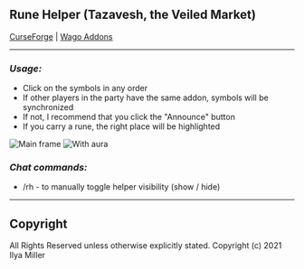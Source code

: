 ## Rune Helper (Tazavesh, the Veiled Market)

[CurseForge](https://www.curseforge.com/wow/addons/rune-helper-tazavesh-the-veiled-market) | [Wago Addons](https://addons.wago.io/addons/rune-helper-tazavesh-the-veiled-market)

---

### ***Usage:***

- Click on the symbols in any order
- If other players in the party have the same addon, symbols will be synchronized
- If not, I recommend that you click the "Announce" button
- If you carry a rune, the right place will be highlighted

![Main frame](https://i.imgur.com/PNzitCD.gif "Main frame") ![With aura](https://i.imgur.com/HbNREnp.gif "With aura") 

### ***Chat commands:***

- /rh - to manually toggle helper visibility (show / hide)
---

## Copyright

All Rights Reserved unless otherwise explicitly stated.
Copyright (c) 2021 Ilya Miller